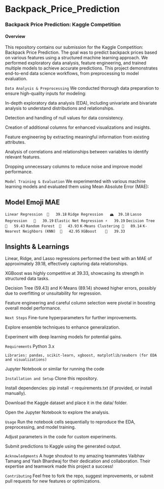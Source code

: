# Backpack_Price_Prediction

### Backpack Price Prediction: Kaggle Competition
#### Overview
This repository contains our submission for the Kaggle Competition: Backpack Price Prediction. The goal was to predict backpack prices based on various features using a structured machine learning approach. We performed exploratory data analysis, feature engineering, and trained multiple models to achieve accurate predictions. This project demonstrates end-to-end data science workflows, from preprocessing to model evaluation.

`Data Analysis & Preprocessing`
We conducted thorough data preparation to ensure high-quality inputs for modeling:

In-depth exploratory data analysis (EDA), including univariate and bivariate analysis to understand distributions and relationships.

Detection and handling of null values for data consistency.

Creation of additional columns for enhanced visualizations and insights.

Feature engineering by extracting meaningful information from existing attributes.

Analysis of correlations and relationships between variables to identify relevant features.

Dropping unnecessary columns to reduce noise and improve model performance.

`Model Training & Evaluation`
We experimented with various machine learning models and evaluated them using Mean Absolute Error (MAE):

## Model	Emoji	MAE
`Linear Regression	🏹	39.18`
`Ridge Regression	🏔️	39.18`
`Lasso Regression	🔗	39.19`
`Elastic Net Regression	⚡	39.19`
`Decision Tree	🌳	59.43`
`Random Forest	🌲	43.93`
`K-Means Clustering	📌	89.14`
`K-Nearest Neighbors (KNN)	👥	42.95`
`XGBoost	🚀	39.33`

## Insights & Learnings
Linear, Ridge, and Lasso regressions performed the best with an MAE of approximately 39.18, effectively capturing data relationships.

XGBoost was highly competitive at 39.33, showcasing its strength in structured data tasks.

Decision Tree (59.43) and K-Means (89.14) showed higher errors, possibly due to overfitting or unsuitability for regression.

Feature engineering and careful column selection were pivotal in boosting overall model performance.

`Next Steps`
Fine-tune hyperparameters for further improvements.

Explore ensemble techniques to enhance generalization.

Experiment with deep learning models for potential gains.

`Requirements`
Python 3.x

`Libraries: pandas, scikit-learn, xgboost, matplotlib/seaborn (for EDA and visualizations)`

Jupyter Notebook or similar for running the code

`Installation and Setup`
Clone this repository.

Install dependencies: pip install -r requirements.txt (if provided, or install manually).

Download the Kaggle dataset and place it in the data/ folder.

Open the Jupyter Notebook to explore the analysis.

`Usage`
Run the notebook cells sequentially to reproduce the EDA, preprocessing, and model training.

Adjust parameters in the code for custom experiments.

Submit predictions to Kaggle using the generated output.

`Acknowledgments`
A huge shoutout to my amazing teammates Vaibhav Tamang and Yash Bhardwaj for their dedication and collaboration. Their expertise and teamwork made this project a success! 

`Contributing`
Feel free to fork the repo, suggest improvements, or submit pull requests for new features or optimizations.
